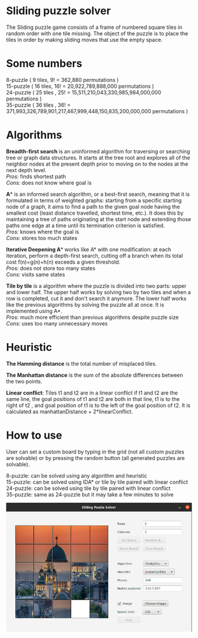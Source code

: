 # Sliding puzzle solver

The Sliding puzzle game consists of a frame of numbered square tiles in random order with one tile missing. The object of the puzzle is to place the tiles in order by making sliding moves that use the empty space.

# Some numbers

8-puzzle ( 9 tiles, 9! = 362,880 permutations )  
15-puzzle ( 16 tiles, 16! = 20,922,789,888,000‬ permutations )  
24-puzzle ( 25 tiles , 25! = 15,511,210,043,330,985,984,000,000‬ permutations )  
35-puzzle ( 36 tiles , 36! = 371,993,326,789,901,217,467,999,448,150,835,200,000,000 permutations ) 

# Algorithms
 
**Breadth-first search** is an uninformed algorithm for traversing or searching tree or graph data structures. It starts at the tree root and explores all of the neighbor nodes at the present depth prior to moving on to the nodes at the next depth level.  
*Pros:* finds shortest path  
*Cons:* does not know where goal is

**A*** is an informed search algorithm, or a best-first search, meaning that it is formulated in terms of weighted graphs: starting from a specific starting node of a graph, it aims to find a path to the given goal node having the smallest cost (least distance travelled, shortest time, etc.). It does this by maintaining a tree of paths originating at the start node and extending those paths one edge at a time until its termination criterion is satisfied.  
*Pros:* knows where the goal is  
*Cons:* stores too much states

**Iterative Deepening A*** works like A* with one modification: at each iteration, perform a depth-first search, cutting off a branch when its total cost  f(n)=g(n)+h(n) exceeds a given threshold.  
*Pros:* does not store too many states  
*Cons:* visits same states

**Tile by tile** is a algorithm where the puzzle is divided into two parts: upper and lower half. The upper half works by solving two by two tiles and when a row is completed, cut it and don't search it anymore. The lower half works like the previous algorithms by solving the puzzle all at once. It is implemented using A*.  
*Pros:* much more efficient than previous algorithms despite puzzle size  
*Cons:* uses too many unnecessary moves

# Heuristic

**The Hamming distance** is the total number of misplaced tiles.

**The Manhattan distance** is the sum of the absolute differences between the two points.

**Linear conflict**: Tiles t1 and t2 are in a linear conflict if t1 and t2 are the same line, the goal positions of t1 and t2 are both in that line, t1 is to the right of t2 , and goal position of t1 is to the left of the goal position of t2. It is calculated as manhattanDistance + 2*linearConflict.

# How to use  
User can set a custom board by typing in the grid (not all custom puzzles are solvable) or by pressing the random button (all generated puzzles are solvable).  

8-puzzle: can be solved using any algorithm and heuristic  
15-puzzle: can be solved using IDA* or tile by tile paired with linear conflict  
24-puzzle: can be solved using tile by tile paired with linear conflict  
35-puzzle: same as 24-puzzle but it may take a few minutes to solve



![alt text](https://github.com/gojkovicmatija99/Sliding-puzzle-solver/blob/master/SlidingPuzzleSolver/src/view/images/Demo.png)
